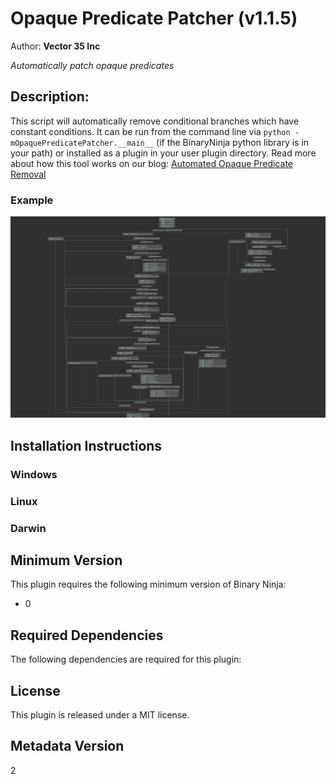 # Opaque Predicate Patcher (v1.1.5)
Author: **Vector 35 Inc**

_Automatically patch opaque predicates_

## Description:

This script will automatically remove conditional branches which have constant conditions. It can be run from the command line via `python -mOpaquePredicatePatcher.__main__` (if the BinaryNinja python library is in your path) or installed as a plugin in your user plugin directory. Read more about how this tool works on our blog: [Automated Opaque Predicate Removal](https://binary.ninja/2017/10/01/automated-opaque-predicate-removal.html)

### Example

![Before and After](opaque_predicate_elimination.gif)


## Installation Instructions

### Windows



### Linux



### Darwin



## Minimum Version

This plugin requires the following minimum version of Binary Ninja:

* 0



## Required Dependencies

The following dependencies are required for this plugin:



## License

This plugin is released under a MIT license.
## Metadata Version

2
